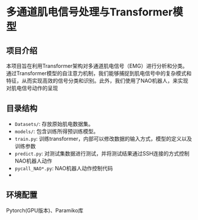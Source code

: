 # 多通道肌电信号处理与Transformer模型

## 项目介绍
本项目旨在利用Transformer架构对多通道肌电信号（EMG）进行分析和分类。通过Transformer模型的自注意力机制，我们能够捕捉到肌电信号中的复杂模式和特征，从而实现高效的信号分类和识别。此外，我们使用了NAO机器人，来实现对肌电信号动作的呈现

## 目录结构
- `Datasets/`: 存放原始肌电数据集。
- `models/`: 包含训练所得预训练模型。
- `train.py`: 训练transformer，内部可以修改数据的输入方式，模型的定义以及训练参数
- `predict.py`: 对测试集数据进行测试，并将测试结果通过SSH连接的方式控制NAO机器人动作
- `pycall_NAO*.py`: NAO机器人动作控制代码
- 
## 环境配置
Pytorch(GPU版本)、Paramiko库

